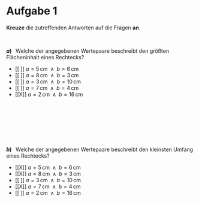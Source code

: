 <!--
version:  0.0.1

language: de

@style
input {
    text-align: center;
}

.flex-container {
    display: flex;
    flex-wrap: wrap;
    align-items: stretch;
    gap: 20px;
}

.flex-child {
    flex: 1;
    min-width: 350px;
    margin-right: 20px;
}

@media (max-width: 400px) {
    .flex-child {
        flex: 100%;
        margin-right: 0;
    }
}
@end

formula: \carry   \textcolor{red}{\scriptsize #1}
formula: \digit   \rlap{\carry{#1}}\phantom{#2}#2
formula: \permil  \text{‰}

import: https://raw.githubusercontent.com/liaTemplates/algebrite/master/README.md
import: https://raw.githubusercontent.com/LiaTemplates/Tikz-Jax/main/README.md

script: https://cdn.jsdelivr.net/gh/LiaTemplates/Tikz-Jax@main/dist/index.js

@round
<script>
  let value = `@input`;
  if (value.startsWith("@")) {
    ""
  } else {
    value = JSON.parse(value);
    value = value[0]
    value = value.replace(/,/g, ".");
    value = parseFloat(value);
    value = Math.round(value * Math.pow(10,@1)) / Math.pow(10,@1);
    value == @0
  }
</script>
@end

tags: Einheiten, Rechteck, Länge, Fläche, leicht

-->





# Aufgabe 1


**Kreuze** die zutreffenden Antworten auf die Fragen **an**.

<br>
 





<section class="flex-container">

<div class="flex-child">

__$a)\;\;$__ Welche der angegebenen Wertepaare beschreibt den größten Flächeninhalt eines Rechtecks?


- [[ ]] $a=5\,$cm$\;\;\wedge\;\; b=6\,$cm
- [[ ]] $a=8\,$cm$\;\;\wedge\;\; b=3\,$cm
- [[ ]] $a=3\,$cm$\;\;\wedge\;\; b=10\,$cm
- [[ ]] $a=7\,$cm$\;\;\wedge\;\; b=4\,$cm
- [[X]] $a=2\,$cm$\;\;\wedge\;\; b=16\,$cm

<br>
<br>
<br>

<br>
<br>
<br>

</div>

</section>







<section class="flex-container">

<div class="flex-child">

__$b)\;\;$__ Welche der angegebenen Wertepaare beschreibt den kleinsten Umfang eines Rechtecks?


- [[X]] $a=5\,$cm$\;\;\wedge\;\; b=6\,$cm
- [[X]] $a=8\,$cm$\;\;\wedge\;\; b=3\,$cm
- [[ ]] $a=3\,$cm$\;\;\wedge\;\; b=10\,$cm
- [[X]] $a=7\,$cm$\;\;\wedge\;\; b=4\,$cm
- [[ ]] $a=2\,$cm$\;\;\wedge\;\; b=16\,$cm

<br>
<br>
<br>

</div>

</section>


<br>
<br>
<br>
<br>
<br>